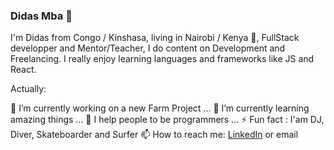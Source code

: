 ### Didas Mba 👋

I'm Didas from Congo / Kinshasa, living in Nairobi / Kenya 🌴, FullStack developper and Mentor/Teacher, I do content on Development and Freelancing. I really enjoy learning languages and frameworks like JS and React.

Actually:

🔭 I’m currently working on a new Farm Project ...
🌱 I’m currently learning amazing things ...
👯 I help people to be programmers ...
⚡ Fun fact : I'am DJ, Diver, Skateboarder and Surfer
📫 How to reach me: [LinkedIn](https://www.linkedin.com/in/didasmbarushimana) or email
